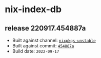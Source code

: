 # nix-index-db
## release 220917.454887a
- Built against channel: [`nixpkgs-unstable`](https://github.com/nixos/nixpkgs/tree/nixpkgs-unstable)
- Built against commit: [`454887a`](https://github.com/NixOS/nixpkgs/commit/454887a35de6317a30be284e8adc2d2f6d8a07c4)
- Build date: `2022-09-17`
